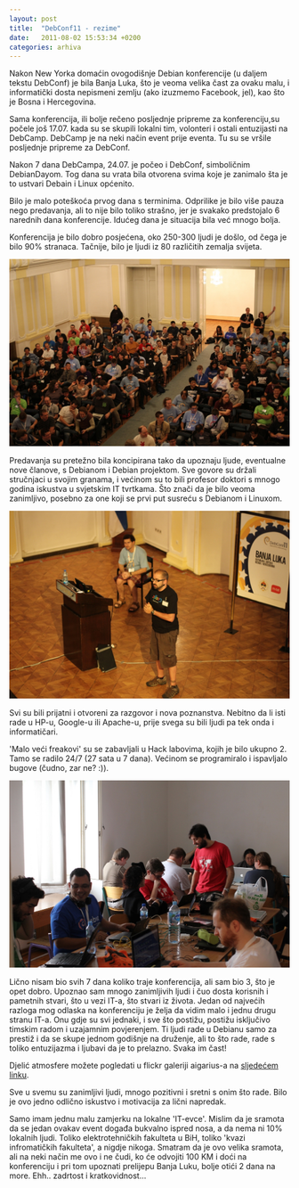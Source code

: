 ```yaml
---
layout: post
title:  "DebConf11 - rezime"
date:   2011-08-02 15:53:34 +0200
categories: arhiva
---
```

Nakon New Yorka domaćin ovogodišnje Debian konferencije (u daljem tekstu DebConf) je bila Banja Luka, što je veoma velika čast za ovaku malu, i informatički dosta nepismeni zemlju (ako izuzmemo Facebook, jel), kao što je Bosna i Hercegovina.

Sama konferencija, ili bolje rečeno posljednje pripreme za konferenciju,su počele još 17.07. kada su se skupili lokalni tim, volonteri i ostali entuzijasti na DebCamp. DebCamp je na neki način event prije eventa. Tu su se vršile posljednje pripreme za DebConf.

Nakon 7 dana DebCampa, 24.07. je počeo i DebConf, simboličnim DebianDayom. Tog dana su vrata bila otvorena svima koje je zanimalo šta je to ustvari Debain i Linux općenito.

Bilo je malo poteškoća prvog dana s terminima. Odprilike je bilo više pauza nego predavanja, ali to nije bilo toliko strašno, jer je svakako predstojalo 6 narednih dana konferencije. Idućeg dana je situacija bila već mnogo bolja.

Konferencija je bilo dobro posjećena, oko 250-300 ljudi je došlo, od čega je bilo 90% stranaca. Tačnije, bilo je ljudi iz 80 različitih zemalja svijeta.

<img src="/assets/deb_rezime_1.jpg" width="600" />

Predavanja su pretežno bila koncipirana tako da upoznaju ljude, eventualne nove članove, s Debianom i Debian projektom. Sve govore su držali stručnjaci u svojim granama, i većinom su to bili profesor doktori s mnogo godina iskustva u svjetskim IT tvrtkama. Što znači da je bilo veoma zanimljivo, posebno za one koji se prvi put susreću s Debianom i Linuxom.

<img src="/assets/deb_rezime_2.jpg" width="600" />

Svi su bili prijatni i otvoreni za razgovor i nova poznanstva. Nebitno da li isti rade u HP-u, Google-u ili Apache-u, prije svega su bili ljudi pa tek onda i informatičari.

'Malo veći freakovi' su se zabavljali u Hack labovima, kojih je bilo ukupno 2. Tamo se radilo 24/7 (27 sata u 7 dana). Većinom se programiralo i ispavljalo bugove (čudno, zar ne? :)).

<img src="/assets/deb_rezime_3.jpg" width="600" />

Lično nisam bio svih 7 dana koliko traje konferencija, ali sam bio 3, što je opet dobro. Upoznao sam mnogo zanimljivih ljudi i čuo dosta korisnih i pametnih stvari, što u vezi IT-a, što stvari iz života. Jedan od najvećih razloga mog odlaska na konferenciju je želja da vidim malo i jednu drugu stranu IT-a. Onu gdje su svi jednaki, i sve što postižu, postižu isključivo timskim radom i uzajamnim povjerenjem. Ti ljudi rade u Debianu samo za prestiž i da se skupe jednom godišnje na druženje, ali to što rade, rade s toliko entuzijazma i ljubavi da je to prelazno. Svaka im čast!

Djelić atmosfere možete pogledati u flickr galeriji aigarius-a na [sljedećem linku].

Sve u svemu su zanimljivi ljudi, mnogo pozitivni i sretni s onim što rade. Bilo je ovo jedno odlično iskustvo i motivacija za lični napredak.

Samo imam jednu malu zamjerku na lokalne 'IT-evce'. Mislim da je sramota da se jedan ovakav event događa bukvalno ispred nosa, a da nema ni 10% lokalnih ljudi. Toliko elektrotehničkih fakulteta u BiH, toliko 'kvazi infromatičkih fakulteta', a nigdje nikoga. Smatram da je ovo velika sramota, ali na neki način me ovo i ne čudi, ko će odvojiti 100 KM i doći na konferenciju i pri tom upoznati prelijepu Banja Luku, bolje otići 2 dana na more. Ehh.. zadrtost i kratkovidnost...

[sljedećem linku]: https://www.flickr.com/photos/aigarius/
